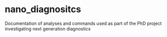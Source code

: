 # nano_diagnositcs
Documentation of analyses and commands used as part of the PhD project investigating next generation diagnostics
